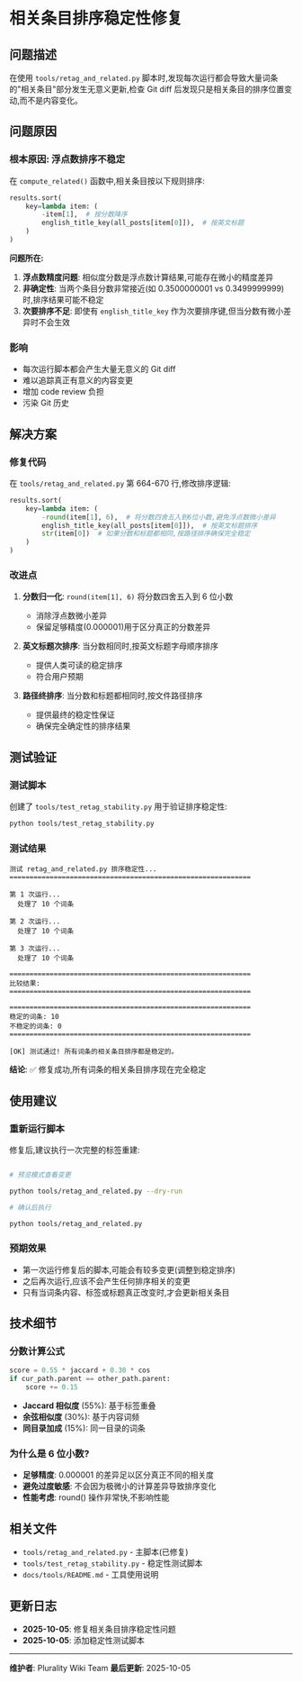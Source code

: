 # 相关条目排序稳定性修复

## 问题描述

在使用 `tools/retag_and_related.py` 脚本时,发现每次运行都会导致大量词条的"相关条目"部分发生无意义更新,检查 Git diff 后发现只是相关条目的排序位置变动,而不是内容变化。

## 问题原因

### 根本原因: 浮点数排序不稳定

在 `compute_related()` 函数中,相关条目按以下规则排序:

```python
results.sort(
    key=lambda item: (
        -item[1],  # 按分数降序
        english_title_key(all_posts[item[0]]),  # 按英文标题
    )
)
```

**问题所在:**

1. **浮点数精度问题**: 相似度分数是浮点数计算结果,可能存在微小的精度差异
2. **非确定性**: 当两个条目分数非常接近(如 0.3500000001 vs 0.3499999999)时,排序结果可能不稳定
3. **次要排序不足**: 即使有 `english_title_key` 作为次要排序键,但当分数有微小差异时不会生效

### 影响

- 每次运行脚本都会产生大量无意义的 Git diff
- 难以追踪真正有意义的内容变更
- 增加 code review 负担
- 污染 Git 历史

## 解决方案

### 修复代码

在 `tools/retag_and_related.py` 第 664-670 行,修改排序逻辑:

```python
results.sort(
    key=lambda item: (
        -round(item[1], 6),  # 将分数四舍五入到6位小数,避免浮点数微小差异
        english_title_key(all_posts[item[0]]),  # 按英文标题排序
        str(item[0])  # 如果分数和标题都相同,按路径排序确保完全稳定
    )
)
```

### 改进点

1. **分数归一化**: `round(item[1], 6)` 将分数四舍五入到 6 位小数
   - 消除浮点数微小差异
   - 保留足够精度(0.000001)用于区分真正的分数差异

2. **英文标题次排序**: 当分数相同时,按英文标题字母顺序排序
   - 提供人类可读的稳定排序
   - 符合用户预期

3. **路径终排序**: 当分数和标题都相同时,按文件路径排序
   - 提供最终的稳定性保证
   - 确保完全确定性的排序结果

## 测试验证

### 测试脚本

创建了 `tools/test_retag_stability.py` 用于验证排序稳定性:

```bash
python tools/test_retag_stability.py
```

### 测试结果

```text
测试 retag_and_related.py 排序稳定性...
============================================================

第 1 次运行...
  处理了 10 个词条

第 2 次运行...
  处理了 10 个词条

第 3 次运行...
  处理了 10 个词条

============================================================
比较结果:
============================================================

============================================================
稳定的词条: 10
不稳定的词条: 0
============================================================

[OK] 测试通过! 所有词条的相关条目排序都是稳定的。
```

**结论**: ✅ 修复成功,所有词条的相关条目排序现在完全稳定

## 使用建议

### 重新运行脚本

修复后,建议执行一次完整的标签重建:

```bash

# 预览模式查看变更

python tools/retag_and_related.py --dry-run

# 确认后执行

python tools/retag_and_related.py
```

### 预期效果

- 第一次运行修复后的脚本,可能会有较多变更(调整到稳定排序)
- 之后再次运行,应该不会产生任何排序相关的变更
- 只有当词条内容、标签或标题真正改变时,才会更新相关条目

## 技术细节

### 分数计算公式

```python
score = 0.55 * jaccard + 0.30 * cos
if cur_path.parent == other_path.parent:
    score += 0.15
```

- **Jaccard 相似度** (55%): 基于标签重叠
- **余弦相似度** (30%): 基于内容词频
- **同目录加成** (15%): 同一目录的词条

### 为什么是 6 位小数?

- **足够精度**: 0.000001 的差异足以区分真正不同的相关度
- **避免过度敏感**: 不会因为极微小的计算差异导致排序变化
- **性能考虑**: round() 操作非常快,不影响性能

## 相关文件

- `tools/retag_and_related.py` - 主脚本(已修复)
- `tools/test_retag_stability.py` - 稳定性测试脚本
- `docs/tools/README.md` - 工具使用说明

## 更新日志

- **2025-10-05**: 修复相关条目排序稳定性问题
- **2025-10-05**: 添加稳定性测试脚本

---

**维护者**: Plurality Wiki Team
**最后更新**: 2025-10-05
